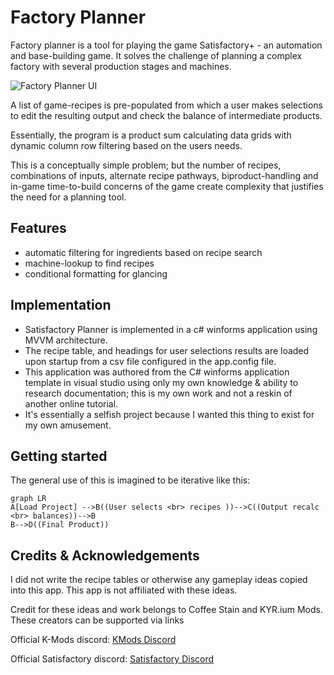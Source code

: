 # Factory Planner

Factory planner is a tool for playing the game Satisfactory+ - an automation and base-building game. It solves the challenge of planning a complex factory with several production stages and machines.

![Factory Planner UI](https://i.imgur.com/izmU7K1.png)

A list of game-recipes is pre-populated from which a user makes selections to edit the resulting output and check the balance of intermediate products. 

Essentially, the program is a product sum calculating data grids with dynamic column row filtering based on the users needs. 

This is a conceptually simple problem; but the number of recipes, combinations of inputs, alternate recipe pathways, biproduct-handling and in-game time-to-build  concerns of the game create complexity that justifies the need for a planning tool.

## Features


 - automatic filtering for ingredients based on recipe search
 - machine-lookup to find recipes
 - conditional formatting for glancing 

## Implementation

 - Satisfactory Planner is implemented in a c# winforms application
   using MVVM architecture.  
 - The recipe table, and headings for user
   selections  results are loaded upon startup from a csv file
   configured in the app.config file. 
 - This application was authored from the C# winforms application template in visual studio using only my own knowledge & ability to research documentation; this is my own work and not a reskin of another online tutorial. 
 - It's essentially a selfish project because I wanted this thing to exist for my own amusement.

## Getting started

The general use of this is imagined to be iterative like this:
```mermaid
graph LR
A[Load Project] -->B((User selects <br> recipes ))-->C((Output recalc <br> balances))-->B
B-->D((Final Product))
```

## Credits & Acknowledgements

I did not write the recipe tables or otherwise any gameplay ideas copied into this app. 
This app is not affiliated with these ideas.

Credit for these ideas and work belongs to Coffee Stain and KYR.ium Mods. These creators can be supported via links 

Official K-Mods discord: [KMods Discord](https://discord.gg/JsJ9XXWS7Q)

Official Satisfactory discord: [Satisfactory  Discord](https://discord.com/invite/satisfactory)
 


<!--stackedit_data:
eyJoaXN0b3J5IjpbNTEwMjM3NzY2LDIwMjI5ODMxMTQsLTQzNT
IwNTUwMSwxMDM2NjI2NzIyLC02MjAyMTY3OTUsLTMzMzg2OTY4
MV19
-->